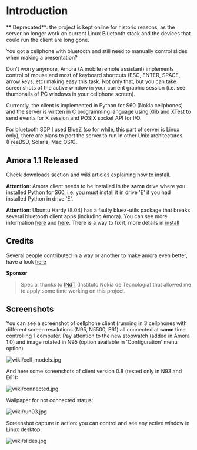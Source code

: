 Introduction
============

** Deprecated**: the project is kept online for historic reasons, as the server no longer work on current Linux Bluetooth stack and the devices that could run the client are long gone.

You got a cellphone with bluetooth and still need to manually control slides when making a presentation?

Don't worry anymore, Amora (A mobile remote assistant) implements control of mouse and most of keyboard shortcuts (ESC, ENTER, SPACE, arrow keys, etc) making easy this task. Not only that, but you can take screenshots of the active window in your current graphic session (i.e. see thumbnails of PC windows in your cellphone screen).

Currently, the client is implemented in Python for S60 (Nokia cellphones) and the server is written in C programming language using Xlib and XTest to send events for X session and POSIX socket API for I/O.

For bluetooth SDP I used BlueZ (so for while, this part of server is Linux only), there are plans to port the server to run in other Unix architectures (FreeBSD, Solaris, Mac OSX).

Amora 1.1 Released
------------------

Check downloads section and wiki articles explaining how to install.

**Attention**: Amora client needs to be installed in the **same** drive where you installed Python for S60, i.e. you must install it in drive 'E' if you had installed Python in drive 'E'.

**Attention**: Ubuntu Hardy (8.04) has a faulty bluez-utils package that breaks several bluetooth client apps (including Amora). You can see more information [here](http://groups.google.com/group/amora-user/t/d075c2aa2a1915b) and [here](https://bugs.launchpad.net/ubuntu/+source/bluez-utils/+bug/227429). There is a way to fix it, more details in [install](http://code.google.com/p/amora/wiki/how_to_install)


Credits
-------

Several people contributed in a way or another to make amora even better, have a look [here](https://github.com/xtaran/amora/wiki/credits)


**Sponsor**

> Special thanks to [INdT](http://www.indt.org.br) (Instituto Nokia de Tecnologia) that allowed me to apply some time working on this project.


Screenshots
-----------

You can see a screenshot of cellphone client (running in 3 cellphones with
different screen resolutions (N95, N5500, E61) all connected at **same** time
controlling 1 computer. Pay attention to the new stopwatch (added in
Amora 1.0) and image rotated in N95 (option available in 'Configuration'
menu option)

![wiki/cell_models.jpg](https://github.com/xtaran/amora/wiki/cell_models.jpg)


And here some screenshots of client version 0.8 (tested only in N93 and E61):

![wiki/connected.jpg](https://github.com/xtaran/amora/wiki/connected.jpg)


Wallpaper for not connected status:

![wiki/run03.jpg](https://github.com/xtaran/amora/wiki/run03.jpg)


Screenshot capture in action: you can control and see any active window in Linux desktop:

![wiki/slides.jpg](https://github.com/xtaran/amora/wiki/slides.jpg)
